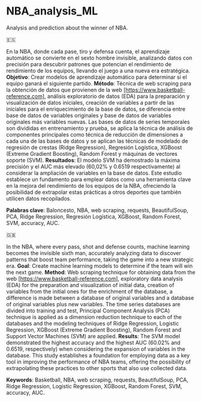# NBA_analysis_ML
Analysis and prediction about the winner of NBA.

🇪🇸

En la NBA, donde cada pase, tiro y defensa cuenta, el aprendizaje automático se convierte en el sexto hombre invisible, analizando datos con precisión para descubrir patrones que potencian el rendimiento de rendimiento de los equipos, llevando el juego a una nueva era estratégica. 
**Objetivo**: Crear modelos de aprendizaje automático para determinar si el equipo ganará el siguiente partido. 
**Método**: Técnica de web scraping para la obtención de datos que provienen de la web [https://www.basketball-reference.com], análisis exploratorio de datos (EDA) para la preparación y visualización de datos iniciales, creación de variables a partir de las iniciales para el enriquecimiento de la base de datos, se diferencia entre base de datos de variables originales y base de datos de variables originales más variables nuevas. Las bases de datos de series temporales son divididas en entrenamiento y prueba, se aplica la técnica de análisis de componentes principales como técnica de reducción de dimensiones a cada una de las bases de datos y se aplican las técnicas de modelado de regresión de crestas (Ridge Regression), Regresión Logística, XGBoost (Extreme Gradient Boosting), Random Forest y máquinas de vectores soporte (SVM). 
**Resultados**: El modelo SVM ha demostrado la máxima precisión y el AUC más elevado (60,02% y 0.6519 respectivamente) al considerar la ampliación de variables en la base de datos. Este estudio establece un fundamento para emplear datos como una herramienta clave en la mejora del rendimiento de los equipos de la NBA, ofreciendo la posibilidad de extrapolar estas prácticas a otros deportes que también utilicen datos recopilados.

**Palabras clave**: Baloncesto, NBA, web scraping, requests, BeautifulSoup, PCA, Ridge Regression, Regresión Logística, XGBoost, Random Forest, SVM, accuracy, AUC.

 🇬🇧

In the NBA, where every pass, shot and defense counts, machine learning becomes the invisible sixth man, accurately analyzing data to discover patterns that boost team performance, taking the game into a new strategic era. 
**Goal**: Create machine learning models to determine if the team will win the next game. 
**Method**: Web scraping technique for obtaining data from the web [https://www.basketball-reference.com], exploratory data analysis (EDA) for the preparation and visualization of initial data, creation of variables from the initial ones for the enrichment of the database, a difference is made between a database of original variables and a database of original variables plus new variables. The time series databases are divided into training and test, Principal Component Analysis (PCA) technique is applied as a dimension reduction technique to each of the databases and the modeling techniques of Ridge Regression, Logistic Regression, XGBoost (Extreme Gradient Boosting), Random Forest and Support Vector Machines (SVM) are applied. 
**Results**: The SVM model demonstrated the highest accuracy and the highest AUC (60.02% and 0.6519, respectively) when considering the expansion of variables in the database. This study establishes a foundation for employing data as a key tool in improving the performance of NBA teams, offering the possibility of extrapolating these practices to other sports that also use collected data.

**Keywords**: Basketball, NBA, web scraping, requests, BeautifulSoup, PCA, Ridge Regression, Logistic Regression, XGBoost, Random Forest, SVM, accuracy, AUC. 
